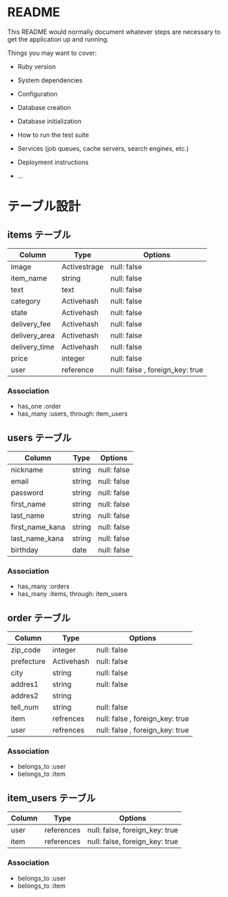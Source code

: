 # README

This README would normally document whatever steps are necessary to get the
application up and running.

Things you may want to cover:

* Ruby version

* System dependencies

* Configuration

* Database creation

* Database initialization

* How to run the test suite

* Services (job queues, cache servers, search engines, etc.)

* Deployment instructions

* ...

# テーブル設計

## items テーブル
| Column        | Type         | Options                         |
| ------------- | ------------ | ------------------------------- |
| image         | Activestrage | null: false                     |
| item_name     | string       | null: false                     |
| text          | text         | null: false                     |
| category      | Activehash   | null: false                     |
| state         | Activehash   | null: false                     |
| delivery_fee  | Activehash   | null: false                     |
| delivery_area | Activehash   | null: false                     |
| delivery_time | Activehash   | null: false                     |
| price         | integer      | null: false                     |
| user          | reference    | null: false , foreign_key: true |

### Association

- has_one  :order
- has_many :users,  through: item_users

## users テーブル

| Column          | Type   | Options     |
| --------------- | ------ | ----------- |
| nickname        | string | null: false |
| email           | string | null: false |
| password        | string | null: false |
| first_name      | string | null: false |
| last_name       | string | null: false |
| first_name_kana | string | null: false |
| last_name_kana  | string | null: false |
| birthday        | date   | null: false |

### Association

- has_many :orders
- has_many :items, through: item_users

## order テーブル

| Column     | Type       | Options                         |
| ---------- | ---------- | ------------------------------- |
| zip_code   | integer    | null: false                     |
| prefecture | Activehash | null: false                     |
| city       | string     | null: false                     |
| addres1    | string     | null: false                     |
| addres2    | string     |                                 |
| tell_num   | string     | null: false                     |
| item       | refrences  | null: false , foreign_key: true |
| user       | refrences  | null: false , foreign_key: true |

### Association

- belongs_to :user
- belongs_to :item

## item_users テーブル

| Column | Type       | Options                        |
| ------ | ---------- | ------------------------------ |
| user   | references | null: false, foreign_key: true |
| item   | references | null: false, foreign_key: true |

### Association

- belongs_to :user
- belongs_to :item

